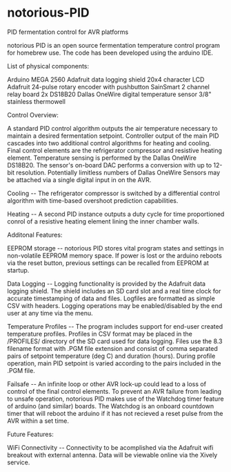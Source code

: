 notorious-PID
=============

PID fermentation control for AVR platforms

notorious PID is an open source fermentation temperature control program for homebrew use.  The code has been developed using the arduino IDE.

List of physical components:

  Arduino MEGA 2560
  Adafruit data logging shield
  20x4 character LCD
  Adafruit 24-pulse rotary encoder with pushbutton
  SainSmart 2 channel relay board
  2x DS18B20 Dallas OneWire digital temperature sensor
  3/8" stainless thermowell

Control Overview:

  A standard PID control algorithm outputs the air temperature necessary to maintain a desired fermentation setpoint. Controller output of the main PID cascades into two additional control algorithms for heating and cooling.  Final control elements are the refrigerator compressor and resistive heating element.  Temperature sensing is performed by the Dallas OneWire DS18B20.  The sensor's on-board DAC performs a conversion with up to 12-bit resolution.  Potentially limitless numbers of Dallas OneWire Sensors may be attached via a single digital input in on the AVR.

  Cooling --  The refrigerator compressor is switched by a differential control algorithm with time-based overshoot prediction capabilities.

  Heating --  A second PID instance outputs a duty cycle for time proportioned conrol of a resistive heating element lining the inner chamber walls.

Additonal Features:

  EEPROM storage -- notorious PID stores vital program states and settings in non-volatile EEPROM memory space.  If power is lost or the arduino reboots via the reset button, previous settings can be recalled from EEPROM at startup.

  Data Logging -- Logging functionality is provided by the Adafruit data logging shield.  The shield includes an SD card slot and a real time clock for accurate timestamping of data and files.  Logfiles are formatted as simple CSV with headers.  Logging operations may be enabled/disabled by the end user at any time via the menu.
  
  Temperature Profiles -- The program includes support for end-user created temperature profiles.  Profiles in CSV format may be placed in the /PROFILES/ directory of the SD card used for data logging.  Files use the 8.3 filename format with .PGM file extension and consist of comma separated pairs of setpoint temperature (deg C) and duration (hours).  During profile operation, main PID setpoint is varied according to the pairs included in the .PGM file.
  
  Failsafe -- An infinite loop or other AVR lock-up could lead to a loss of control of the final control elements.  To prevent an AVR failure from leading to unsafe operation, notorious PID makes use of the Watchdog timer feature of arduino (and similar) boards.  The Watchdog is an onboard countdown timer that will reboot the arduino if it has not recieved a reset pulse from the AVR within a set time.
  
Future Features:

  WiFi Connectivity -- Connectivity to be acomplished via the Adafruit wifi breakout with external antenna.  Data will be viewable online via the Xively service.